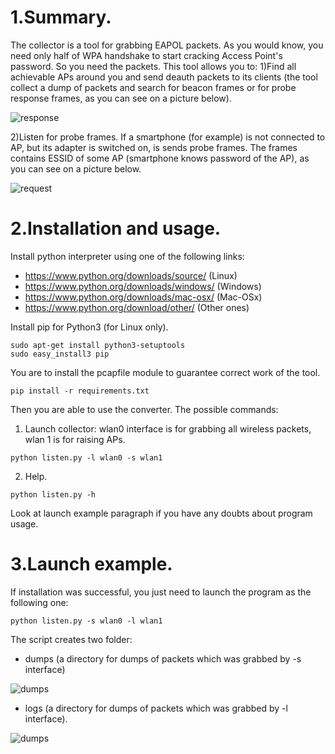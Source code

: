 # 1.Summary.
The collector is a tool for grabbing EAPOL packets. As you would know, you need only half of WPA handshake to start cracking Access Point's password. So you need the packets. This tool allows you to:
1)Find all achievable APs around you and send deauth packets to its clients (the tool collect a dump of packets and search for beacon frames or for probe response frames, as you can see on a picture below).

![response](https://pp.userapi.com/c621707/v621707255/13ee8/JSyrZzYMggU.jpg)

2)Listen for probe frames. If a smartphone (for example) is not connected to AP, but its adapter is switched on, is sends probe frames. The frames contains ESSID of some AP (smartphone knows password of the AP), as you can see on a picture below.

![request](https://pp.userapi.com/c621707/v621707255/13eef/VCp850H24YU.jpg)

# 2.Installation and usage.
Install python interpreter using one of the following links:
* https://www.python.org/downloads/source/ (Linux)
* https://www.python.org/downloads/windows/ (Windows)
* https://www.python.org/downloads/mac-osx/ (Mac-OSx)
* https://www.python.org/download/other/ (Other ones)

Install pip for Python3 (for Linux only).
```
sudo apt-get install python3-setuptools
sudo easy_install3 pip
```

You are to install the pcapfile module to guarantee correct work of the tool.
```
pip install -r requirements.txt
```
Then you are able to use the converter. The possible commands:
1. Launch collector: wlan0 interface is for grabbing all wireless packets, wlan 1 is for raising APs.
```
python listen.py -l wlan0 -s wlan1  
```
2. Help.
```
python listen.py -h
```
Look at launch example paragraph if you have any doubts about program usage.
# 3.Launch example.
If installation was successful, you just need to launch the program as the following one:
```
python listen.py -s wlan0 -l wlan1
```
The script creates two folder:
* dumps (a directory for dumps of packets which was grabbed by -s interface)

![dumps](https://pp.userapi.com/c621707/v621707543/16ceb/ucy1oMvEkDE.jpg)

* logs (a directory for dumps of packets which was grabbed by -l interface).

![dumps](https://pp.userapi.com/c840331/v840331287/37a5/xlFvwDmpNhU.jpg)
